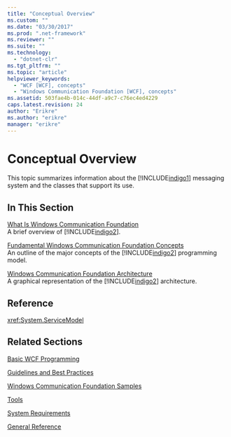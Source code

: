 ```yaml
---
title: "Conceptual Overview"
ms.custom: ""
ms.date: "03/30/2017"
ms.prod: ".net-framework"
ms.reviewer: ""
ms.suite: ""
ms.technology: 
  - "dotnet-clr"
ms.tgt_pltfrm: ""
ms.topic: "article"
helpviewer_keywords: 
  - "WCF [WCF], concepts"
  - "Windows Communication Foundation [WCF], concepts"
ms.assetid: 503fae4b-014c-44df-a9c7-c76ec4ed4229
caps.latest.revision: 24
author: "Erikre"
ms.author: "erikre"
manager: "erikre"
---
```

# Conceptual Overview
This topic summarizes information about the [!INCLUDE[indigo1](../../../includes/indigo1-md.md)] messaging system and the classes that support its use.  
  
## In This Section  
 [What Is Windows Communication Foundation](../../../docs/framework/wcf/whats-wcf.md)  
 A brief overview of [!INCLUDE[indigo2](../../../includes/indigo2-md.md)].  
  
 [Fundamental Windows Communication Foundation Concepts](../../../docs/framework/wcf/fundamental-concepts.md)  
 An outline of the major concepts of the [!INCLUDE[indigo2](../../../includes/indigo2-md.md)] programming model.  
  
 [Windows Communication Foundation Architecture](../../../docs/framework/wcf/architecture.md)  
 A graphical representation of the [!INCLUDE[indigo2](../../../includes/indigo2-md.md)] architecture.  
  
## Reference  
 <xref:System.ServiceModel>  
  
## Related Sections  
 [Basic WCF Programming](../../../docs/framework/wcf/basic-wcf-programming.md)  
  
 [Guidelines and Best Practices](../../../docs/framework/wcf/guidelines-and-best-practices.md)  
  
 [Windows Communication Foundation Samples](../../../docs/framework/wcf/samples/index.md)  
  
 [Tools](../../../docs/framework/wcf/diagnostics/exceptions-reference/tools.md)  
  
 [System Requirements](../../../docs/framework/wcf/wcf-system-requirements.md)  
  
 [General Reference](../../../docs/framework/wcf/general-reference.md)
